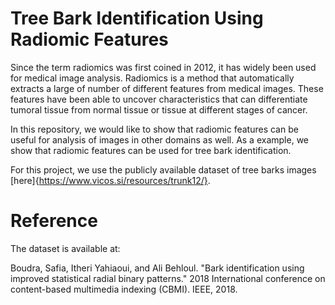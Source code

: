 # Tree Bark Identification Using Radiomic Features 
Since the term radiomics was first coined in 2012, it has widely been used for medical image analysis. Radiomics is a method that automatically extracts a large of number of different features from medical images. These features have been able to uncover characteristics that can differentiate tumoral tissue from normal tissue or tissue at different stages of cancer.

In this repository, we would like to show that radiomic features can be useful for analysis of images in other domains as well. As a example, we show that radiomic features can be used for tree bark identification. 

For this project, we use the publicly available dataset of tree barks images [here]{https://www.vicos.si/resources/trunk12/}.




# Reference 

The dataset is available at: 

Boudra, Safia, Itheri Yahiaoui, and Ali Behloul. "Bark identification using improved statistical radial binary patterns." 2018 International conference on content-based multimedia indexing (CBMI). IEEE, 2018.